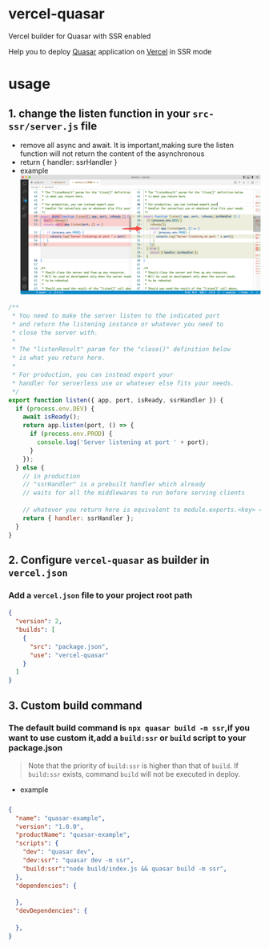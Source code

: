# vercel-quasar
Vercel builder for Quasar with SSR enabled

Help you to deploy [Quasar](https://quasar.dev) application on [Vercel](https://vercel.com) in SSR mode

# usage
## 1. change the listen function in your `src-ssr/server.js` file
- remove all async and await. It is important,making sure the listen function will not return the content of the asynchronous
- return { handler: ssrHandler }
- example 
![server.js.example.ng](https://raw.githubusercontent.com/dongwa/vercel-quasar/dev/imgs/server.js.example.png)
``` js
/**
 * You need to make the server listen to the indicated port
 * and return the listening instance or whatever you need to
 * close the server with.
 *
 * The "listenResult" param for the "close()" definition below
 * is what you return here.
 *
 * For production, you can instead export your
 * handler for serverless use or whatever else fits your needs.
 */
export function listen({ app, port, isReady, ssrHandler }) {
  if (process.env.DEV) {
    await isReady();
    return app.listen(port, () => {
      if (process.env.PROD) {
        console.log('Server listening at port ' + port);
      }
    });
  } else {
    // in production
    // "ssrHandler" is a prebuilt handler which already
    // waits for all the middlewares to run before serving clients

    // whatever you return here is equivalent to module.exports.<key> = <value>
    return { handler: ssrHandler };
  }
}
```


## 2. Configure `vercel-quasar` as builder in `vercel.json`
### Add a `vercel.json` file to your project root path
```json
{
  "version": 2,
  "builds": [
    {
      "src": "package.json",
      "use": "vercel-quasar"
    }
  ]
}

```
## 3. Custom build command
### The default build command is `npx quasar build -m ssr`,if you want to use custom it,add a `build:ssr` or `build` script to your package.json

> Note that the priority of `build:ssr` is higher than that of `build`. If `build:ssr` exists, command `build` will not be executed in deploy.
- example 
### 
```json
{
  "name": "quasar-example",
  "version": "1.0.0",
  "productName": "quasar-example",
  "scripts": {
    "dev": "quasar dev",
    "dev:ssr": "quasar dev -m ssr",
    "build:ssr":"node build/index.js && quasar build -m ssr",
  },
  "dependencies": {

  },
  "devDependencies": {

  },
}
```